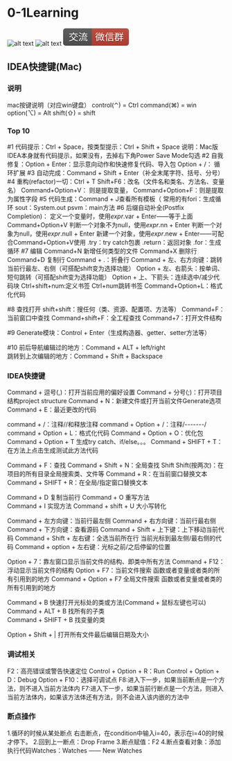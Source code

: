 # 0-1Learning

![alt text](../static/common/svg/luoxiaosheng.svg "公众号")
![alt text](../static/common/svg/luoxiaosheng_learning.svg "学习")
![alt text](../static/common/svg/luoxiaosheng_wechat.svg "微信")


## IDEA快捷键(Mac)

### 说明
mac按键说明（对应win键盘）
control(⌃) = Ctrl
command(⌘) = win
option(⌥) = Alt
shift(⇧) = shift

### Top 10
#1 代码提示：Ctrl + Space，按类型提示：Ctrl + Shift + Space
    说明：Mac版IDEA本身就有代码提示，如果没有，去掉右下角Power Save  Mode勾选 
#2 自我修复：Option + Enter：显示意向动作和快速修复代码、导入包
    Option + /： 循环扩展
#3 自动完成：Command + Shift + Enter（补全末尾字符、括号、分号）
#4 重构(refactor)一切：Ctrl + T
    Shift+F6：改名（文件名和类名、方法名、变量名）
    Command+Option+V： 则是提取变量，
    Command+Option+F：则是提取为属性字段
#5 代码生成：Command + J查看所有模板（
    常用的有fori：生成循环
    sout：System.out
    psvm：main方法
#6 后缀自动补全(Postfix Completion)：
    定义一个变量时，使用$expr$.var + Enter——等于上面Command+Option+V
    判断一个对象不为null，使用$expr$.nn + Enter
    判断一个对象为null，使用$expr$.null + Enter
    新建一个对象，使用$expr$.new + Enter——可配合Command+Option+V使用
    .try：try catch包裹
    .return：返回对象
    .for：生成循环
#7 编辑
Command+N 新增任何类型的文件
Command+X 删除行
Command+D 复制行
Command + .：折叠行
Command + 左、右方向键：跳转当前行最左、右侧（可搭配shift变为选择功能）
Option + 左、右箭头：按单词、短句跳转（可搭配shift变为选择功能）
Option + 上、下箭头：连续选中/减少代码块
Ctrl+shift+num:定义书签 Ctrl+num跳转书签
Command+Option+L：格式化代码

#8 查找打开
shift+shift：搜任何（类、资源、配置项、方法等）
Command+F：当前窗口中查找
Command+shift+F：全工程查找
Command+7：打开文件结构

#9 Generate模块：Control + Enter（生成构造器、getter、setter方法等）

#10 前后导航编辑过的地方：Command + ALT + left/right    
    跳转到上次编辑的地方：Command + Shift + Backspace   

### IDEA快捷键
Command + 逗号(,)：打开当前应用的偏好设置
Command + 分号(;)：打开项目结构project structure
Command + N：新建文件或打开当前文件Generate选项
Command + E：最近更改的代码

command + /：注释//和释放注释
command + Option + /：注释/*-------*/
command + Option + L：格式化代码
Command + Option + O：优化包
Command + Option + T  生成try catch、if/else。。。
Command + SHIFT + T：在方法上点击生成测试此方法代码

Command + F：查找
Command + Shift + N：全局查找
Shift Shift(按两次)：在项目的所有目录全局搜索类、文件等
Command + R：在当前窗口替换文本  
Command + SHIFT + R：在全局/指定窗口替换文本  

Command + D 复制当前行 
Command + O 重写方法  
Command + I 实现方法
Command + shift + U 大小写转化  

Command + 左方向键：当前行最左侧
Command + 右方向键：当前行最右侧
Command + 下方向键：查看源码
Command + Shift + 上下键：上下移动当前代码
Command + Shift + 左右键：全选当前所在行 当前光标到最左侧/最右侧的代码
Command + option + 左右键：光标之前/之后停留的位置

Option + 7：靠左窗口显示当前文件的结构、即类中所有方法
Command + F12：浮动显示当前文件的结构
Option + F7：当前文件搜索 函数或者变量或者类的所有引用到的地方
Command + Option + F7  全局文件搜索 函数或者变量或者类的所有引用到的地方

Command + B 快速打开光标处的类或方法(Command + 鼠标左键也可以)
Command + ALT + B  找所有的子类  
Command + SHIFT + B  找变量的类  

Option + Shift + | 打开所有文件最后编辑日期及大小

### 调试相关
F2：高亮错误或警告快速定位
Control + Option + R：Run
Control + Option + D：Debug
Option + F10：选择可调试点
F8:进入下一步，如果当前断点是一个方法，则不进入当前方法体内
F7:进入下一步，如果当前行断点是一个方法，则进入当前方法体内，如果该方法体还有方法，则不会进入该内嵌的方法中

### 断点操作
1.循环的时候从某处断点
右击断点，在condition中输入i=40，表示在i=40的时候才停下。
2.回到上一断点：Drop Frame
3.断点赋值：F2
4.断点查看对象：添加执行代码Watches：Watches —— New Watches












